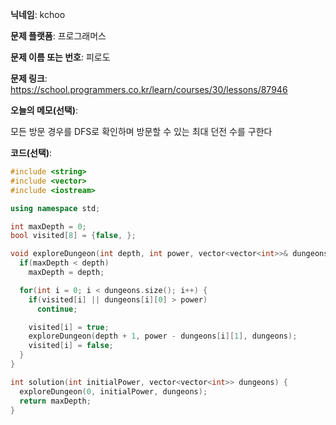 **닉네임**: kchoo

**문제 플랫폼**: 프로그래머스

**문제 이름 또는 번호**: 피로도

**문제 링크**: https://school.programmers.co.kr/learn/courses/30/lessons/87946

**오늘의 메모(선택)**: 

모든 방문 경우를 DFS로 확인하며 방문할 수 있는 최대 던전 수를 구한다

**코드(선택)**: 

```c++
#include <string>
#include <vector>
#include <iostream>

using namespace std;

int maxDepth = 0;
bool visited[8] = {false, };

void exploreDungeon(int depth, int power, vector<vector<int>>& dungeons) {
  if(maxDepth < depth)
    maxDepth = depth;

  for(int i = 0; i < dungeons.size(); i++) {
    if(visited[i] || dungeons[i][0] > power)
      continue;

    visited[i] = true;
    exploreDungeon(depth + 1, power - dungeons[i][1], dungeons);
    visited[i] = false;
  }
}

int solution(int initialPower, vector<vector<int>> dungeons) {
  exploreDungeon(0, initialPower, dungeons);
  return maxDepth;
}
```
